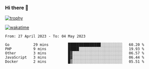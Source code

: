 ### Hi there 👋

[![trophy](https://github-profile-trophy.vercel.app/?username=cxnky&theme=dracula)](https://github.com/ryo-ma/github-profile-trophy)

[![wakatime](https://wakatime.com/badge/user/1c39c599-5497-41b9-a5be-2c4676e7fd23.svg)](https://wakatime.com/@1c39c599-5497-41b9-a5be-2c4676e7fd23)
<!--START_SECTION:waka-->

```text
From: 27 April 2023 - To: 04 May 2023

Go           29 mins         ███████████████░░░░░░░░░░   60.20 %
PHP          9 mins          █████░░░░░░░░░░░░░░░░░░░░   19.93 %
Other        3 mins          █▓░░░░░░░░░░░░░░░░░░░░░░░   06.57 %
JavaScript   3 mins          █▓░░░░░░░░░░░░░░░░░░░░░░░   06.44 %
Docker       2 mins          █▒░░░░░░░░░░░░░░░░░░░░░░░   05.51 %
```

<!--END_SECTION:waka-->
